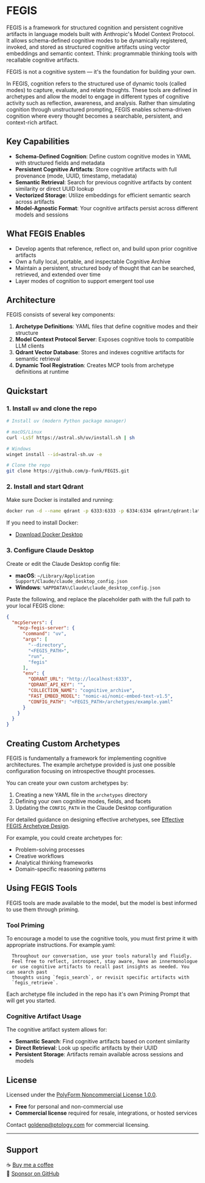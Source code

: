 # FEGIS

FEGIS is a framework for structured cognition and persistent cognitive artifacts in language models built with Anthropic's Model Context Protocol. It allows schema-defined cognitive modes to be dynamically registered, invoked, and stored as structured cognitive artifacts using vector embeddings and semantic context. Think: programmable thinking tools with recallable cognitive artifacts.

FEGIS is not a cognitive system — it's the foundation for building your own.

In FEGIS, cognition refers to the structured use of dynamic tools (called modes) to capture, evaluate, and relate thoughts. These tools are defined in archetypes and allow the model to engage in different types of cognitive activity such as reflection, awareness, and analysis. Rather than simulating cognition through unstructured prompting, FEGIS enables schema-driven cognition where every thought becomes a searchable, persistent, and context-rich artifact.

## Key Capabilities

- **Schema-Defined Cognition**: Define custom cognitive modes in YAML with structured fields and metadata
- **Persistent Cognitive Artifacts**: Store cognitive artifacts with full provenance (mode, UUID, timestamp, metadata)
- **Semantic Retrieval**: Search for previous cognitive artifacts by content similarity or direct UUID lookup
- **Vectorized Storage**: Utilize embeddings for efficient semantic search across artifacts
- **Model-Agnostic Format**: Your cognitive artifacts persist across different models and sessions

## What FEGIS Enables

- Develop agents that reference, reflect on, and build upon prior cognitive artifacts
- Own a fully local, portable, and inspectable Cognitive Archive
- Maintain a persistent, structured body of thought that can be searched, retrieved, and extended over time
- Layer modes of cognition to support emergent tool use

## Architecture

FEGIS consists of several key components:

1. **Archetype Definitions**: YAML files that define cognitive modes and their structure
2. **Model Context Protocol Server**: Exposes cognitive tools to compatible LLM clients
3. **Qdrant Vector Database**: Stores and indexes cognitive artifacts for semantic retrieval
4. **Dynamic Tool Registration**: Creates MCP tools from archetype definitions at runtime

## Quickstart

### 1. Install `uv` and clone the repo

```bash
# Install uv (modern Python package manager)

# macOS/Linux
curl -LsSf https://astral.sh/uv/install.sh | sh

# Windows
winget install --id=astral-sh.uv -e

# Clone the repo
git clone https://github.com/p-funk/FEGIS.git
```

### 2. Install and start Qdrant

Make sure Docker is installed and running:

```bash
docker run -d --name qdrant -p 6333:6333 -p 6334:6334 qdrant/qdrant:latest
```

If you need to install Docker:

- [Download Docker Desktop](https://www.docker.com/products/docker-desktop/)

### 3. Configure Claude Desktop

Create or edit the Claude Desktop config file:

- **macOS**: `~/Library/Application Support/Claude/claude_desktop_config.json`
- **Windows**: `%APPDATA%\Claude\claude_desktop_config.json`

Paste the following, and replace the placeholder path with the full path to your local FEGIS clone:

```json
{
  "mcpServers": {
    "mcp-fegis-server": {
      "command": "uv",
      "args": [
        "--directory",
        "<FEGIS_PATH>",
        "run",
        "fegis"
      ],
      "env": {
        "QDRANT_URL": "http://localhost:6333",
        "QDRANT_API_KEY": "",
        "COLLECTION_NAME": "cognitive_archive",
        "FAST_EMBED_MODEL": "nomic-ai/nomic-embed-text-v1.5",
        "CONFIG_PATH": "<FEGIS_PATH>/archetypes/example.yaml"
      }
    }
  }
}
```

## Creating Custom Archetypes

FEGIS is fundamentally a framework for implementing cognitive architectures. The example archetype provided is just one possible configuration focusing on introspective thought processes.

You can create your own custom archetypes by:

1. Creating a new YAML file in the `archetypes` directory
2. Defining your own cognitive modes, fields, and facets
3. Updating the `CONFIG_PATH` in the Claude Desktop configuration

For detailed guidance on designing effective archetypes, see [Effective FEGIS Archetype Design](./docs/archetype-design.md).

For example, you could create archetypes for:

- Problem-solving processes
- Creative workflows
- Analytical thinking frameworks
- Domain-specific reasoning patterns

## Using FEGIS Tools

FEGIS tools are made available to the model, but the model is best informed to use them through priming.

### Tool Priming

To encourage a model to use the cognitive tools, you must first prime it with appropriate instructions. For example.yaml:

```
  Throughout our conversation, use your tools naturally and fluidly. 
  Feel free to reflect, introspect, stay aware, have an innermonologue
  or use cognitive artifacts to recall past insights as needed. You can search past
  thoughts using `fegis_search`, or revisit specific artifacts with
  `fegis_retrieve`.
```

Each archetype file included in the repo has it's own Priming Prompt that will get you started.

### Cognitive Artifact Usage

The cognitive artifact system allows for:

- **Semantic Search**: Find cognitive artifacts based on content similarity
- **Direct Retrieval**: Look up specific artifacts by their UUID
- **Persistent Storage**: Artifacts remain available across sessions and models

## License

Licensed under the [PolyForm Noncommercial License 1.0.0](https://polyformproject.org/licenses/noncommercial/1.0.0/).

- **Free** for personal and non-commercial use
- **Commercial license** required for resale, integrations, or hosted services

Contact goldenp@ptology.com for commercial licensing.

---

## Support

☕ [Buy me a coffee](https://ko-fi.com/perrygolden)  
💖 [Sponsor on GitHub](https://github.com/sponsors/p-funk)
